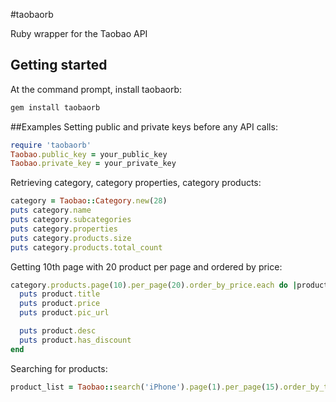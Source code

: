 #taobaorb

Ruby wrapper for the Taobao API

## Getting started
At the command prompt, install taobaorb:
```bash
gem install taobaorb
```

##Examples
Setting public and private keys before any API calls:
```ruby
require 'taobaorb'
Taobao.public_key = your_public_key
Taobao.private_key = your_private_key
```

Retrieving category, category properties, category products:
```ruby
category = Taobao::Category.new(28)
puts category.name
puts category.subcategories
puts category.properties
puts category.products.size
puts category.products.total_count
```

Getting 10th page with 20 product per page and ordered by price:
```ruby
category.products.page(10).per_page(20).order_by_price.each do |product|
  puts product.title
  puts product.price
  puts product.pic_url

  puts product.desc
  puts product.has_discount
end
```

Searching for products:
```ruby
product_list = Taobao::search('iPhone').page(1).per_page(15).order_by_title
```

